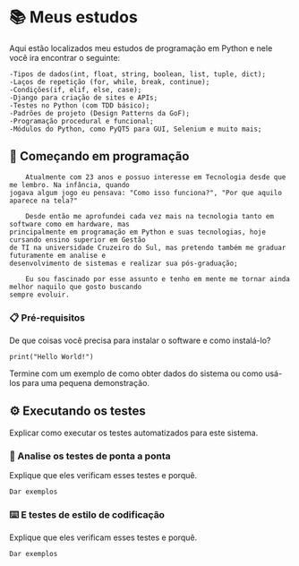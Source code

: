 # 📚 Meus estudos

Aqui estão localizados meu estudos de programação em Python
e nele você ira encontrar o seguinte:

    -Tipos de dados(int, float, string, boolean, list, tuple, dict);
    -Laços de repetição (for, while, break, continue);
    -Condições(if, elif, else, case);
    -Django para criação de sites e APIs;
    -Testes no Python (com TDD básico);
    -Padrões de projeto (Design Patterns da GoF);
    -Programação procedural e funcional;
    -Módulos do Python, como PyQT5 para GUI, Selenium e muito mais;

## 🚀 Começando em programação
        Atualmente com 23 anos e possuo interesse em Tecnologia desde que me lembro. Na infância, quando 
    jogava algum jogo eu pensava: "Como isso funciona?", "Por que aquilo aparece na tela?"

        Desde então me aprofundei cada vez mais na tecnologia tanto em software como em hardware, mas 
    principalmente em programação em Python e suas tecnologias, hoje cursando ensino superior em Gestão 
    de TI na universidade Cruzeiro do Sul, mas pretendo também me graduar futuramente em analise e 
    desenvolvimento de sistemas e realizar sua pós-graduação;

        Eu sou fascinado por esse assunto e tenho em mente me tornar ainda melhor naquilo que gosto buscando 
    sempre evoluir.



### 📋 Pré-requisitos

De que coisas você precisa para instalar o software e como instalá-lo?

```
print("Hello World!")
```



Termine com um exemplo de como obter dados do sistema ou como usá-los para uma pequena demonstração.

## ⚙️ Executando os testes

Explicar como executar os testes automatizados para este sistema.

### 🔩 Analise os testes de ponta a ponta

Explique que eles verificam esses testes e porquê.

```
Dar exemplos
```

### ⌨️ E testes de estilo de codificação

Explique que eles verificam esses testes e porquê.

```
Dar exemplos
```




